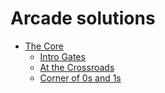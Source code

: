 # Arcade solutions

* [The Core](https://github.com/juliosimiao/CodeFights/tree/master/Arcade/The%20Core)
  * [Intro Gates](https://github.com/juliosimiao/CodeFights/tree/master/Arcade/The%20Core/Intro%20Gates)
  * [At the Crossroads](https://github.com/juliosimiao/CodeFights/tree/master/Arcade/The%20Core/At%20the%20Crossroads)
  * [Corner of 0s and 1s](https://github.com/juliosimiao/CodeFights/tree/master/Arcade/The%20Core/Corner%20of%200s%20and%201s)

